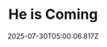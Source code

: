 ---
title: "He is Coming"
id: 2824490
date: 2025-07-30T05:00:06.817Z
link: games/steam/recent/he-is-coming
image: http://media.steampowered.com/steamcommunity/public/images/apps/2824490/2c468a99d9248de6c2ab26ddbc2db2ce1f731805.jpg
playtime_2weeks: 73
playtime_forever: 73
playtime_windows_forever: 0
playtime_mac_forever: 0
playtime_linux_forever: 73
playtime_deck_forever: 73
---